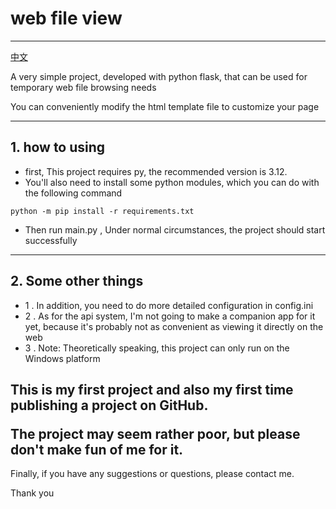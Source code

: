 # web file view

---
[中文](https://github.com/Jonck-lens/web_file_view/blob/master/readme.md)<p>
 A very simple project, developed with python flask, that can be used for temporary web file browsing needs</p>

 You can conveniently modify the html template file to customize your page

---

## 1. how to using
* first, This project requires py, the recommended version is 3.12.
* You'll also need to install some python modules, which you can do with the following command

```
python -m pip install -r requirements.txt
```

* Then run main.py , Under normal circumstances, the project should start successfully

---
## 2. Some other things
* 1 . In addition, you need to do more detailed configuration in config.ini
* 2 . As for the api system, I'm not going to make a companion app for it yet, because it's probably not as convenient as viewing it directly on the web
* 3 . Note: Theoretically speaking, this project can only run on the Windows platform

This is my first project and also my first time publishing a project on GitHub.</p> The project may seem rather poor, but please don't make fun of me for it.
---

Finally, if you have any suggestions or questions, please contact me. <p>Thank you